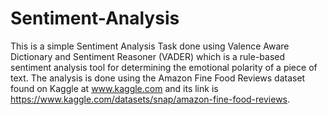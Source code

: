 # Sentiment-Analysis

This is a simple Sentiment Analysis Task done using Valence Aware Dictionary and Sentiment Reasoner (VADER) which is a rule-based sentiment analysis tool for determining the emotional polarity of a piece of text. 
The analysis is done using the Amazon Fine Food Reviews dataset found on Kaggle at www.kaggle.com and its link is https://www.kaggle.com/datasets/snap/amazon-fine-food-reviews. 
